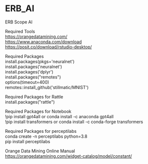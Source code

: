 # ERB_AI
ERB Scope AI

Required Tools<br>
https://orangedatamining.com/ <br>
https://www.anaconda.com/download <br>
https://posit.co/download/rstudio-desktop/ <br>

Required Packages <br>
install.packages(pkgs='neuralnet')<br>
install.packages('neuralnet')<br>
install.packages('dplyr')<br>
install.packages("remotes")<br>
options(timeout=400)<br>
remotes::install_github('stillmatic/MNIST')<br>

Required Packages for Rattle<br>
install.packages("rattle") <br>


Required Packages for Notebook<br>
!pip install gpt4all or conda install -c anaconda gpt4all <br>
!pip install transformers or conda install -c conda-forge transformers<br>

Required Packages for perceptilabs<br>
conda create -n perceptilabs python=3.8<br>
pip install perceptilabs<br>

Orange Data Mining Online Manual<br>
https://orangedatamining.com/widget-catalog/model/constant/ 
